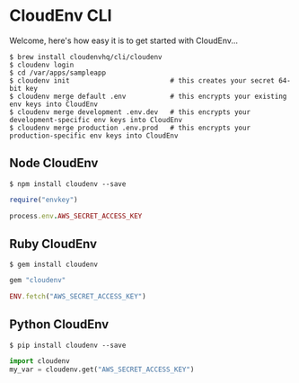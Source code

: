 # CloudEnv CLI

Welcome, here's how easy it is to get started with CloudEnv...

```console
$ brew install cloudenvhq/cli/cloudenv
$ cloudenv login
$ cd /var/apps/sampleapp
$ cloudenv init                         # this creates your secret 64-bit key
$ cloudenv merge default .env           # this encrypts your existing env keys into CloudEnv
$ cloudenv merge development .env.dev   # this encrypts your development-specific env keys into CloudEnv
$ cloudenv merge production .env.prod   # this encrypts your production-specific env keys into CloudEnv
```

## Node CloudEnv

```console
$ npm install cloudenv --save
```

```ruby
require("envkey")

process.env.AWS_SECRET_ACCESS_KEY
```

## Ruby CloudEnv

```console
$ gem install cloudenv
```

```ruby
gem "cloudenv"

ENV.fetch("AWS_SECRET_ACCESS_KEY")
```

## Python CloudEnv

```console
$ pip install cloudenv --save
```

```python
import cloudenv
my_var = cloudenv.get("AWS_SECRET_ACCESS_KEY")
```
